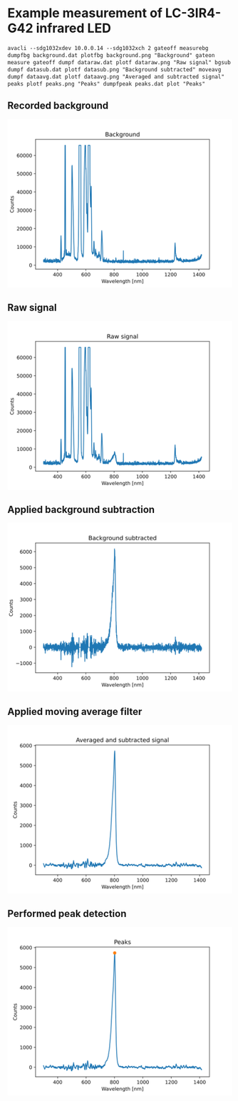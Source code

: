 # Example measurement of LC-3IR4-G42 infrared LED

```
avacli --sdg1032xdev 10.0.0.14 --sdg1032xch 2 gateoff measurebg dumpfbg background.dat plotfbg background.png "Background" gateon measure gateoff dumpf dataraw.dat plotf dataraw.png "Raw signal" bgsub dumpf datasub.dat plotf datasub.png "Background subtracted" moveavg dumpf dataavg.dat plotf dataavg.png "Averaged and subtracted signal" peaks plotf peaks.png "Peaks" dumpfpeak peaks.dat plot "Peaks"
```

## Recorded background

![Recorded background](./background.svg)

## Raw signal

![Recorded raw signal](./dataraw.svg)

## Applied background subtraction

![Background subtracted](./datasub.svg)

## Applied moving average filter

![Applied moving average filter](./dataavg.svg)

## Performed peak detection

![Peak detection result](./peaks.svg)
